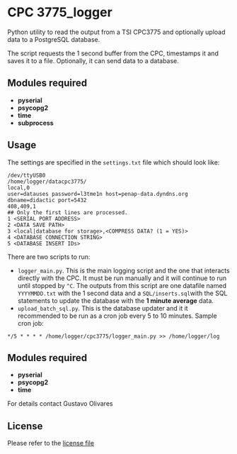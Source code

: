 # CPC 3775_logger

Python utility to read the output from a TSI CPC3775 and optionally upload data to a PostgreSQL database.

The script requests the 1 second buffer from the CPC, timestamps it and saves it to a file. Optionally, it can send data to a database.

## Modules required
* **pyserial**
* **psycopg2**
* **time**
* **subprocess**

## Usage
The settings are specified in the ```settings.txt``` file which should look like:
```
/dev/ttyUSB0
/home/logger/datacpc3775/
local,0
user=datauses password=l3tme1n host=penap-data.dyndns.org dbname=didactic port=5432
408,409,1
## Only the first lines are processed.
1 <SERIAL PORT ADDRESS>
2 <DATA SAVE PATH>
3 <local|database for storage>,<COMPRESS DATA? (1 = YES)>
4 <DATABASE CONNECTION STRING>
5 <DATABASE INSERT IDs>

```
There are two scripts to run:
* `logger_main.py`. This is the main logging script and the one that interacts directly with the CPC. It must be run manually and it will continue to run until stopped by `^C`. The outputs from this script are one datafile named `YYYYMMDD.txt` with the 1 second data and a `SQL/inserts.sql`with the SQL statements to update the database with the **1 minute average** data.
* `upload_batch_sql.py`. This is the database updater and it it recommended to be run as a cron job every 5 to 10 minutes. Sample cron job:
```
*/5 * * * * /home/logger/cpc3775/logger_main.py >> /home/logger/log
```

## Modules required
* **pyserial**
* **psycopg2**
* **time**

For details contact Gustavo Olivares

## License
Please refer to the [license file](./LICENSE.md)
